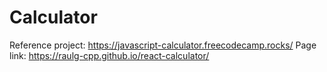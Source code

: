 # Calculator
Reference project: https://javascript-calculator.freecodecamp.rocks/
Page link: https://raulg-cpp.github.io/react-calculator/

